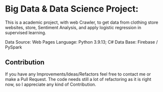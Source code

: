 # Big Data & Data Science Project:
This is a academic project, with web Crawler, to get data from clothing store websites, store, Sentiment Analysis, and apply logistic regression in supervised learning.

Data Source: Web Pages
Language: Python 3.9.13; C#
Data Base: Firebase / PySpark

## Contribution
If you have any Improvements/Ideas/Refactors feel free to contact me or make a Pull Request.
The code needs still a lot of refactoring as it is right now, so I appreciate any kind of Contribution.



